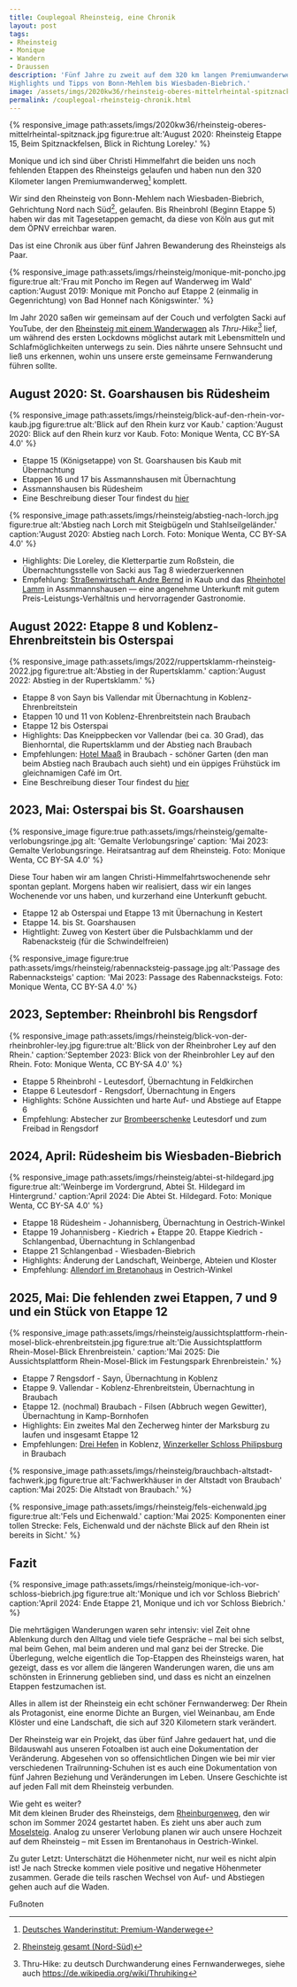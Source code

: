 ```yaml
---
title: Couplegoal Rheinsteig, eine Chronik
layout: post
tags:
- Rheinsteig
- Monique
- Wandern
- Draussen
description: 'Fünf Jahre zu zweit auf dem 320 km langen Premiumwanderweg. Unsere
Highlights und Tipps von Bonn-Mehlem bis Wiesbaden-Biebrich.'
image: /assets/imgs/2020kw36/rheinsteig-oberes-mittelrheintal-spitznack.jpg
permalink: /couplegoal-rheinsteig-chronik.html
---
```

{% responsive_image path:assets/imgs/2020kw36/rheinsteig-oberes-mittelrheintal-spitznack.jpg
figure:true alt:'August 2020: Rheinsteig Etappe 15, Beim Spitznackfelsen,
Blick in Richtung Loreley.' %}

Monique und ich sind über Christi Himmelfahrt die beiden uns noch fehlenden Etappen des Rheinsteigs gelaufen
und haben nun den 320 Kilometer langen Premiumwanderweg[^premium] komplett.

Wir sind den Rheinsteig von Bonn-Mehlem nach Wiesbaden-Biebrich,
Gehrichtung Nord nach Süd[^rns], gelaufen.
Bis Rheinbrohl (Beginn Etappe 5) haben wir das mit Tagesetappen gemacht,
da diese von Köln aus gut mit dem ÖPNV erreichbar waren.

Das ist eine Chronik aus über fünf Jahren Bewanderung des Rheinsteigs als Paar.
<!--break-->

{% responsive_image path:assets/imgs/rheinsteig/monique-mit-poncho.jpg
figure:true alt:'Frau mit Poncho im Regen auf Wanderweg im Wald'
caption:'August 2019: Monique mit Poncho auf Etappe 2 (einmalig in Gegenrichtung)
von Bad Honnef nach Königswinter.' %}

Im Jahr 2020 saßen wir gemeinsam auf der Couch und verfolgten Sacki auf YouTube,
der den [Rheinsteig mit einem Wanderwagen](
https://www.youtube.com/watch?v=8epVsOrYHhc&list=PLiy-Kbpy168Ub_lkElGWevb431NbxZCkT)
als *Thru-Hike*[^thru] lief, um während des ersten Lockdowns möglichst autark mit
Lebensmitteln und Schlafmöglichkeiten unterwegs zu sein. Dies nährte unsere
Sehnsucht und ließ uns erkennen, wohin uns unsere erste gemeinsame Fernwanderung
führen sollte.

## August 2020: St. Goarshausen bis Rüdesheim

{% responsive_image path:assets/imgs/rheinsteig/blick-auf-den-rhein-vor-kaub.jpg
figure:true alt:'Blick auf den Rhein kurz vor Kaub.'
caption:'August 2020: Blick auf den Rhein kurz vor Kaub.
Foto: Monique Wenta, CC BY-SA 4.0' %}

- Etappe 15 (Königsetappe) von St. Goarshausen bis Kaub mit Übernachtung
- Etappen 16 und 17 bis Assmannshausen mit Übernachtung
- Assmannshausen bis Rüdesheim
- Eine Beschreibung dieser Tour findest du
  [hier](/2020/09/27/2020-kalenderwoche-36.html#montag-rheinsteig-etappe-17--ein-geschenk-von-heise)

{% responsive_image path:assets/imgs/rheinsteig/abstieg-nach-lorch.jpg
figure:true alt:'Abstieg nach Lorch mit Steigbügeln und Stahlseilgeländer.'
caption:'August 2020: Abstieg nach Lorch. Foto: Monique Wenta, CC BY-SA 4.0' %}

- Highlights: Die Loreley, die Kletterpartie zum Roßstein, die Übernachtungsstelle
von Sacki aus Tag 8 wiederzuerkennen
- Empfehlung: [Straßenwirtschaft Andre Bernd](https://www.weingut-bernd.com/) in Kaub
und das [Rheinhotel Lamm](https://rheinhotel-lamm.de/) in Assmmannshausen
— eine angenehme Unterkunft mit gutem Preis-Leistungs-Verhältnis und hervorragender Gastronomie.

## August 2022: Etappe 8 und Koblenz-Ehrenbreitstein bis Osterspai

{% responsive_image path:assets/imgs/2022/ruppertsklamm-rheinsteig-2022.jpg
figure:true alt:'Abstieg in der Rupertsklamm.'
caption:'August 2022: Abstieg in der Rupertsklamm.' %}

- Etappe 8 von Sayn bis Vallendar mit Übernachtung in Koblenz-Ehrenbreitstein
- Etappen 10 und 11 von Koblenz-Ehrenbreitstein nach Braubach
- Etappe 12 bis Osterspai
- Highlights: Das Kneippbecken vor Vallendar (bei ca. 30 Grad), das Bienhorntal,
die Rupertsklamm und der Abstieg nach Braubach
- Empfehlungen: [Hotel Maaß](https://www.hotelmaass.de/) in Braubach -
schöner Garten (den man beim Abstieg nach Braubach auch sieht) 
und ein üppiges Frühstück im gleichnamigen Café im Ort.
- Eine Beschreibung dieser Tour findest du [hier](
/2023/02/19/zwanzigzweiundzwanzig.html#alles-neu)

## 2023, Mai: Osterspai bis St. Goarshausen

{% responsive_image figure:true path:assets/imgs/rheinsteig/gemalte-verlobungsringe.jpg
alt: 'Gemalte Verlobungsringe'
caption: 'Mai 2023: Gemalte Verlobungsringe. Heiratsantrag auf dem Rheinsteig.
Foto: Monique Wenta, CC BY-SA 4.0' %}

Diese Tour haben wir am langen Christi-Himmelfahrtswochenende sehr spontan geplant. 
Morgens haben wir realisiert, dass wir ein langes Wochenende vor uns haben, 
und kurzerhand eine Unterkunft gebucht.

- Etappe 12 ab Osterspai und Etappe 13 mit Übernachung in Kestert
- Etappe 14. bis St. Goarshausen
- Hightlight: Zuweg von Kestert über die Pulsbachklamm
und der Rabenacksteig (für die Schwindelfreien)

{% responsive_image figure:true path:assets/imgs/rheinsteig/rabennacksteig-passage.jpg
alt:'Passage des Rabennacksteigs'
caption: 'Mai 2023: Passage des Rabennacksteigs. Foto: Monique Wenta, CC BY-SA 4.0' %}

## 2023, September: Rheinbrohl bis Rengsdorf

{% responsive_image path:assets/imgs/rheinsteig/blick-von-der-rheinbrohler-ley.jpg
figure:true alt:'Blick von der Rheinbroher Ley auf den Rhein.'
caption:'September 2023: Blick von der Rheinbrohler Ley auf den Rhein.
Foto: Monique Wenta, CC BY-SA 4.0' %}

- Etappe 5 Rheinbrohl - Leutesdorf, Übernachtung in Feldkirchen
- Etappe 6 Leutesdorf - Rengsdorf, Übernachtung in Engers
- Highlights: Schöne Aussichten und harte Auf- und Abstiege auf Etappe 6
- Empfehlung: Abstecher zur [Brombeerschenke](https://www.brombeerschenke.de/)
Leutesdorf und zum Freibad in Rengsdorf

## 2024, April: Rüdesheim bis Wiesbaden-Biebrich

{% responsive_image path:assets/imgs/rheinsteig/abtei-st-hildegard.jpg
figure:true alt:'Weinberge im Vordergrund, Abtei St. Hildegard im Hintergrund.'
caption:'April 2024: Die Abtei St. Hildegard. Foto: Monique Wenta, CC BY-SA 4.0' %}
- Etappe 18 Rüdesheim - Johannisberg, Übernachtung in Oestrich-Winkel
- Etappe 19 Johannisberg - Kiedrich  + Etappe 20. Etappe Kiedrich - Schlangenbad,
Übernachtung in Schlangenbad
- Etappe 21 Schlangenbad - Wiesbaden-Biebrich
- Highlights: Änderung der Landschaft, Weinberge, Abteien und Kloster
- Empfehlung: [Allendorf im Bretanohaus](
https://allendorf.de/allendorf/brentanohaus/) in Oestrich-Winkel

## 2025, Mai: Die fehlenden zwei Etappen, 7 und 9 und ein Stück von Etappe 12

{% responsive_image
path:assets/imgs/rheinsteig/aussichtsplattform-rhein-mosel-blick-ehrenbreitstein.jpg
figure:true alt:'Die Aussichtsplattform Rhein-Mosel-Blick Ehrenbreistein.'
caption:'Mai 2025: Die Aussichtsplattform Rhein-Mosel-Blick im Festungspark Ehrenbreistein.' %}

- Etappe 7 Rengsdorf - Sayn, Übernachtung in Koblenz
- Etappe 9. Vallendar - Koblenz-Ehrenbreitstein, Übernachtung in Braubach
- Etappe 12. (nochmal) Braubach - Filsen (Abbruch wegen Gewitter),
Übernachtung in Kamp-Bornhofen
- Highlights: Ein zweites Mal den Zecherweg hinter der Marksburg zu laufen
und insgesamt Etappe 12
- Empfehlungen: [Drei Hefen](https://www.dreihefen.de/) in Koblenz,
[Winzerkeller Schloss Philipsburg](https://winzerkeller-philippsburg.de/) in Braubach

{% responsive_image path:assets/imgs/rheinsteig/brauchbach-altstadt-fachwerk.jpg
figure:true alt:'Fachwerkhäuser in der Altstadt von Braubach'
caption:'Mai 2025: Die Altstadt von Braubach.' %}

{% responsive_image path:assets/imgs/rheinsteig/fels-eichenwald.jpg
figure:true alt:'Fels und Eichenwald.'
caption:'Mai 2025: Komponenten einer tollen Strecke:
Fels, Eichenwald und der nächste Blick auf den Rhein ist bereits in Sicht.' %}

## Fazit

{% responsive_image path:assets/imgs/rheinsteig/monique-ich-vor-schloss-biebrich.jpg
figure:true alt:'Monique und ich vor Schloss Biebrich'
caption:'April 2024: Ende Etappe 21, Monique und ich vor Schloss Biebrich.' %}

Die mehrtägigen Wanderungen waren sehr intensiv:
viel Zeit ohne Ablenkung durch den Alltag und viele tiefe Gespräche –
mal bei sich selbst, mal beim Gehen, mal beim anderen und mal ganz bei der Strecke.
Die Überlegung, welche eigentlich die Top-Etappen des Rheinsteigs waren,
hat gezeigt, dass es vor allem die längeren Wanderungen waren,
die uns am schönsten in Erinnerung geblieben sind, und dass es nicht an einzelnen Etappen festzumachen ist.

Alles in allem ist der Rheinsteig ein echt schöner Fernwanderweg: Der Rhein als
Protagonist, eine enorme Dichte an Burgen, viel Weinanbau, am Ende Klöster und
eine Landschaft, die sich auf 320 Kilometern stark verändert.

Der Rheinsteig war ein Projekt, das über fünf Jahre gedauert hat, und die
Bildauswahl aus unseren Fotoalben ist auch eine Dokumentation der Veränderung.
Abgesehen von so offensichtlichen Dingen wie bei mir vier verschiedenen 
Trailrunning-Schuhen ist es auch eine Dokumentation von fünf Jahren Beziehung 
und Veränderungen im Leben. 
Unsere Geschichte ist auf jeden Fall mit dem Rheinsteig verbunden.

Wie geht es weiter?\
Mit dem kleinen Bruder des Rheinsteigs, dem
[Rheinburgenweg](https://rheinburgenweg.com/), den wir schon im Sommer 2024
gestartet haben. Es zieht uns aber auch zum
[Moselsteig](https://www.visitmosel.de/wandern/).
Analog zu unserer Verlobung planen wir auch unsere Hochzeit auf dem Rheinsteig –
mit Essen im Brentanohaus in Oestrich-Winkel.

Zu guter Letzt: Unterschätzt die Höhenmeter nicht, nur weil es nicht alpin ist!
Je nach Strecke kommen viele positive und negative Höhenmeter zusammen. Gerade
die teils raschen Wechsel von Auf- und Abstiegen gehen auch auf die Waden.

Fußnoten

[^premium]: [Deutsches Wanderinstitut: Premium-Wanderwege](https://www.wanderinstitut.de/premiumwege/)
[^rns]: [Rheinsteig gesamt (Nord-Süd)](https://www.romantischer-rhein.de/a-rheinsteig-gesamt-nord-sued)
[^thru]: Thru-Hike: zu deutsch Durchwanderung eines Fernwanderweges, siehe auch <https://de.wikipedia.org/wiki/Thruhiking>
